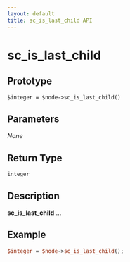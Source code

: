 ```yaml
---
layout: default
title: sc_is_last_child API
---
```



sc_is_last_child
================


Prototype
---------

```
$integer = $node->sc_is_last_child()
```


Parameters
----------

_None_

Return Type
-----------

`integer`


Description
-----------

**sc_is_last_child** ...


Example
-------

```perl
$integer = $node->sc_is_last_child();
```
